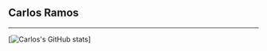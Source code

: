 ## Carlos Ramos
---
[![Carlos's GitHub stats](https://github-readme-stats.vercel.app/api?username=carlosramos2000)] 
